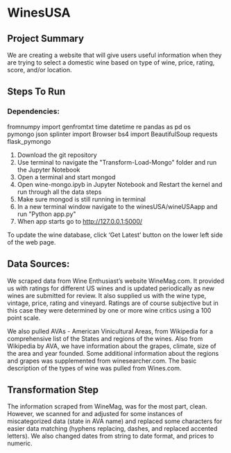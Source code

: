 # WinesUSA

## Project Summary



We are creating a website that will give users useful information when they are trying to select a domestic wine based on type of wine, price, rating, score, and/or location.

## Steps To Run 

### Dependencies:
  fromnumpy import genfromtxt
  time
  datetime 
  re
  pandas as pd 
  os  
  pymongo
  json
  splinter import Browser
  bs4 import BeautifulSoup
  requests
  flask_pymongo


1.	Download the git repository
2.	Use terminal to navigate the "Transform-Load-Mongo" folder and run the Jupyter Notebook
3.	Open a terminal and start mongod
4.	Open wine-mongo.ipyb in Jupyter Notebook and Restart the kernel and run through all the data steps
4.	Make sure mongod is still running in terminal
5.	In a new terminal window navigate to the winesUSA/wineUSAapp and run "Python app.py"
6.	When app starts go to http://127.0.0.1:5000/

To update the wine database, click ‘Get Latest’ button on the lower left side of the web page.

## Data Sources:

We scraped data from Wine Enthusiast’s website WineMag.com.  It provided us with ratings for different US wines and is updated periodically as new wines are submitted for review.  It also supplied us with the wine type, vintage, price, rating and vineyard. Ratings are of course subjective but in this case they were determined by one or more wine critics using a 100 point scale. 

We also pulled AVAs - American Vinicultural Areas, from Wikipedia for a comprehensive list of the States and regions of the wines. Also from Wikipedia by AVA, we have information about the grapes, climate, size of the area and year founded. Some additional information about the regions and grapes was supplemented from winesearcher.com. The basic description of the types of wine was pulled from Wines.com. 

## Transformation Step

The information scraped from WineMag, was for the most part, clean.  However, we scanned for and adjusted for some instances of miscategorized data (state in AVA name) and replaced some characters for easier data matching (hyphens replacing, dashes, and replaced accented letters). We also changed dates from string to date format, and prices to numeric.

